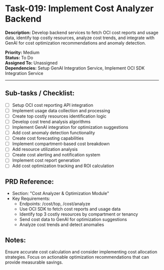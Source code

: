 # Task-019: Implement Cost Analyzer Backend

**Description:**
Develop backend services to fetch OCI cost reports and usage data, identify top costly resources, analyze cost trends, and integrate with GenAI for cost optimization recommendations and anomaly detection.

**Priority:** Medium  
**Status:** To Do  
**Assigned To:** Unassigned  
**Dependencies:** Setup GenAI Integration Service, Implement OCI SDK Integration Service

---

## Sub-tasks / Checklist:
- [ ] Setup OCI cost reporting API integration
- [ ] Implement usage data collection and processing
- [ ] Create top costly resources identification logic
- [ ] Develop cost trend analysis algorithms
- [ ] Implement GenAI integration for optimization suggestions
- [ ] Add cost anomaly detection functionality
- [ ] Create cost forecasting capabilities
- [ ] Implement compartment-based cost breakdown
- [ ] Add resource utilization analysis
- [ ] Create cost alerting and notification system
- [ ] Implement cost report generation
- [ ] Add cost optimization tracking and ROI calculation

## PRD Reference:
* Section: "Cost Analyzer & Optimization Module"
* Key Requirements:
    * Endpoints: /cost/top, /cost/analyze
    * Use OCI SDK to fetch cost reports and usage data
    * Identify top 3 costly resources by compartment or tenancy
    * Send cost data to GenAI for optimization suggestions
    * Analyze cost trends and detect anomalies

## Notes:
Ensure accurate cost calculation and consider implementing cost allocation strategies. Focus on actionable optimization recommendations that can provide measurable savings. 